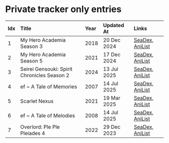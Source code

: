 # Private tracker only entries
| Idx | Title                                       | Year | Updated At  | Links                                                                              |
| :---| :-------------------------------------------| :----| :-----------| :----------------------------------------------------------------------------------|
| 1   | My Hero Academia Season 3                   | 2018 | 20 Dec 2024 | [SeaDex](https://releases.moe/100166/), [AniList](https://anilist.co/anime/100166) |
| 2   | My Hero Academia Season 5                   | 2021 | 17 Dec 2024 | [SeaDex](https://releases.moe/117193/), [AniList](https://anilist.co/anime/117193) |
| 3   | Seirei Gensouki: Spirit Chronicles Season 2 | 2024 | 13 Jul 2025 | [SeaDex](https://releases.moe/141182/), [AniList](https://anilist.co/anime/141182) |
| 4   | ef ~ A Tale of Memories                     | 2007 | 14 Jul 2025 | [SeaDex](https://releases.moe/2924/), [AniList](https://anilist.co/anime/2924)     |
| 5   | Scarlet Nexus                               | 2021 | 19 Mar 2025 | [SeaDex](https://releases.moe/131150/), [AniList](https://anilist.co/anime/131150) |
| 6   | ef ~ A Tale of Melodies                     | 2008 | 14 Jul 2025 | [SeaDex](https://releases.moe/4789/), [AniList](https://anilist.co/anime/4789)     |
| 7   | Overlord: Ple Ple Pleiades 4                | 2022 | 29 Dec 2023 | [SeaDex](https://releases.moe/151898/), [AniList](https://anilist.co/anime/151898) |